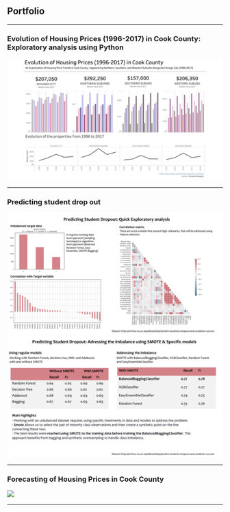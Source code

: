 ## Portfolio

---

### Evolution of Housing Prices (1996-2017) in Cook County: Exploratory analysis using Python

<img src="images/EA_Zillow_Data.jpg?raw=true"/>

---
### Predicting student drop out 
<img src="images/EDA_01.png?raw=true"/>
<img src="images/Models_02.png?raw=true"/>

---
### Forecasting of Housing Prices in Cook County
<img src="images/dummy_thumbnail.jpg?raw=true"/>

---




